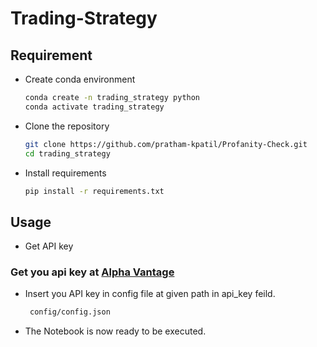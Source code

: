 # Trading-Strategy

## Requirement
- Create conda environment
  ```bash
  conda create -n trading_strategy python
  conda activate trading_strategy
  ```
  
 - Clone the repository
    ```bash 
    git clone https://github.com/pratham-kpatil/Profanity-Check.git 
    cd trading_strategy
 
 - Install requirements
    ```bash
    pip install -r requirements.txt
    
    
## Usage

- Get API key
 ### Get you api key at [Alpha Vantage](https://www.alphavantage.co/support/#api-key)
 
- Insert you API key in config file at given path in api_key feild.
   ```bash
    config/config.json
   ```
  
 - The Notebook is now ready to be executed.
  
  
  
  
  
  
 
